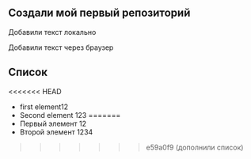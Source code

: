 ﻿## Создали мой первый репозиторий


Добавили текст локально

Добавили текст через браузер

## Список 

<<<<<<< HEAD
* first element12
* Second element 123
=======
* Первый элемент 12
* Второй элемент 1234
>>>>>>> e59a0f9 (дополнили список)
